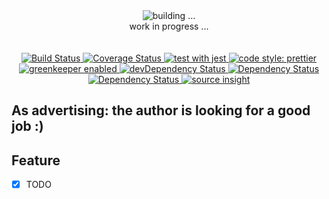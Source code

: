 
<div align="center">
  <div>
    <img src="https://raw.githubusercontent.com/mydearxym/coderplanets_admin/dev/static/waji.png" alt="building ..." />
  </div>
  <div> work in progress ...</div>
  <br/><br/>
  
  <a href="https://travis-ci.org/mydearxym/coderplanets_admin" target="_blank">
    <img src="https://api.travis-ci.org/mydearxym/coderplanets_admin.svg?branch=dev" alt="Build Status" />
  </a>

  <a href='https://coveralls.io/github/mydearxym/coderplanets_admin_web?branch=master' target="_blank">
    <img
    src='https://coveralls.io/repos/github/mydearxym/coderplanets_admin_web/badge.svg?branch=master'
    alt='Coverage Status' />
  </a>

  <a href='https://github.com/facebook/jest' target="_blank">
    <img
    src='https://facebook.github.io/jest/img/jest-badge.svg'
    alt='test with jest' />
  </a>
  
  <a href="https://github.com/prettier/prettier" target="_blank">
    <img src="https://img.shields.io/badge/code_style-prettier-ff69b4.svg?style=flat-square" alt="code style: prettier" />
  </a>

  <a href="https://greenkeeper.io" target="_blank">
    <img src="https://badges.greenkeeper.io/mydearxym/coderplanets_admin.svg" alt="greenkeeper enabled" />
  </a>

  <a href="https://david-dm.org/mydearxym/coderplanets_admin?type=dev" target="_blank">
    <img src="https://david-dm.org/mydearxym/coderplanets_admin/dev-status.svg" alt="devDependency Status" />
  </a>

  <a href="https://david-dm.org/mydearxym/coderplanets_admin" target="_blank">
    <img src="https://david-dm.org/mydearxym/coderplanets_admin.svg" alt="Dependency Status" />
  </a>

  <a href="https://github.com/styled-components/styled-components" target="_blank">
    <img src="https://img.shields.io/badge/style-%F0%9F%92%85%20styled--components-orange.svg?colorB=daa357&colorA=db748e" alt="Dependency Status" />
  </a>
    
  <a href="https://insight.io/github.com/mydearxym/coderplanets_admin/tree/dev" target="_blank">
    <img src="https://insight.io/repoBadge/github.com/mydearxym/coderplanets_admin" alt="source insight" />
  </a>
</div>

## As advertising: the author is looking for a good job :)


## Feature

- [x] TODO

